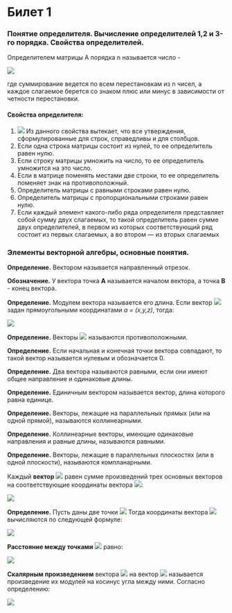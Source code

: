 # Билет 1

### Понятие определителя. Вычисление определителей 1,2 и 3-го порядка. Свойства определителей.

Определителем матрицы А порядка n называется число -&#x20;

![](<../.gitbook/assets/image (71).png>)

где суммирование ведется по всем перестановкам из n чисел, а каждое слагаемое берется со знаком плюс или минус в зависимости от четности перестановки.

#### **Свойства определителя:**

1. ![](<../.gitbook/assets/image (53) (1).png>) Из данного свойства вытекает, что все утверждения, сформулированные для строк, справедливы и для столбцов.
2. Если одна строка матрицы состоит из нулей, то ее определитель равен нулю.
3. Если строку матрицы умножить на число, то ее определитель умножится на это число.
4. Если в матрице поменять местами две строки, то ее определитель поменяет знак на противоположный.
5. Определитель матрицы с равными строками равен нулю.
6. Определитель матрицы с пропорциональными строками равен нулю.
7. Если каждый элемент какого-либо ряда определителя представляет собой сумму двух слагаемых, то такой определитель равен сумме двух определителей, в первом из которых соответствующий ряд состоит из первых слагаемых, а во втором — из вторых слагаемых

### Элементы векторной алгебры, основные понятия.

**Определение.** Вектором называется направленный отрезок.&#x20;

**Обозначение.** У вектора точка **A** называется началом вектора, а точка **B** - конец вектора.          &#x20;

**Определение.** Модулем вектора называется его длина. Если вектор ![](<../.gitbook/assets/image (19) (1) (1).png>) задан прямоугольными координатами _a = (x,y,z)_, тогда:

![](<../.gitbook/assets/image (44).png>)

**Определение.** Векторы ![](<../.gitbook/assets/image (52).png>) называются противоположными.

**Определение.** Если начальная и конечная точки вектора совпадают, то такой вектор называется нулевым и обозначается 0.&#x20;

**Определение.** Два вектора называются равными, если они имеют общее направление и одинаковые длины.&#x20;

**Определение.** Единичным вектором называется вектор, длина которого равна единице.&#x20;

**Определение.** Векторы, лежащие на параллельных прямых (или на одной прямой), называются коллинеарными.&#x20;

**Определение.** Коллинеарные векторы, имеющие одинаковые направления и равные длины, называются равными.&#x20;

**Определение.** Векторы, лежащие в параллельных плоскостях (или в одной плоскости), называются компланарными.

Каждый **вектор** ![](<../.gitbook/assets/image (94).png>) равен сумме произведений трех основных векторов на соответствующие координаты вектора ![](<../.gitbook/assets/image (94).png>):&#x20;

![](<../.gitbook/assets/image (23) (1).png>)



**Определение.** Пусть даны две точки ![](<../.gitbook/assets/image (50).png>) Тогда координаты вектора ![](<../.gitbook/assets/image (45).png>) вычисляются по следующей формуле:&#x20;

![](<../.gitbook/assets/image (70).png>)

**Расстояние между точками** ![](<../.gitbook/assets/image (55) (1).png>)  равно:&#x20;

![](<../.gitbook/assets/image (65).png>)

**Скалярным произведением** вектора ![](<../.gitbook/assets/image (48).png>) на вектор ![](<../.gitbook/assets/image (63) (1).png>) называется произведение их модулей на косинус угла между ними. Согласно определению:

![](<../.gitbook/assets/image (92).png>)
